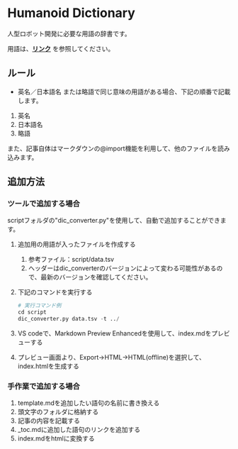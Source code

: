 # Humanoid Dictionary

人型ロボット開発に必要な用語の辞書です。

用語は、[**リンク**](https://humanoidcommonnorms.github.io/HumanoidDictionary/) を参照してください。


## ルール

* 英名／日本語名 または略語で同じ意味の用語がある場合、下記の順番で記載します。

1. 英名
1. 日本語名
1. 略語

また、記事自体はマークダウンの@import機能を利用して、他のファイルを読み込みます。

## 追加方法

### ツールで追加する場合

scriptフォルダの"dic_converter.py"を使用して、自動で追加することができます。

1. 追加用の用語が入ったファイルを作成する
   1. 参考ファイル：script/data.tsv
   2. ヘッダーはdic_converterのバージョンによって変わる可能性があるので、最新のバージョンを確認してください。
1. 下記のコマンドを実行する

    ```python
    # 実行コマンド例
    cd script
    dic_converter.py data.tsv -t ../
    ```

1. VS codeで、Markdown Preview Enhancedを使用して、index.mdをプレビューする
1. プレビュー画面より、Export->HTML->HTML(offline)を選択して、index.htmlを生成する

### 手作業で追加する場合

1. template.mdを追加したい語句の名前に書き換える
1. 頭文字のフォルダに格納する
1. 記事の内容を記載する
1. _toc.mdに追加した語句のリンクを追加する
1. index.mdをhtmlに変換する
